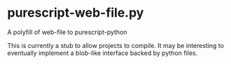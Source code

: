 # purescript-web-file.py

A polyfill of web-file to purescript-python

This is currently a stub to allow projects to compile. It may be interesting to eventually implement a blob-like interface backed by python files.
